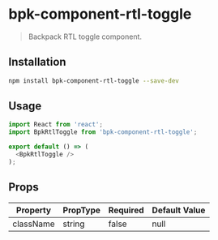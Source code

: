 # bpk-component-rtl-toggle

> Backpack RTL toggle component.

## Installation

```sh
npm install bpk-component-rtl-toggle --save-dev
```

## Usage

```js
import React from 'react';
import BpkRtlToggle from 'bpk-component-rtl-toggle';

export default () => (
  <BpkRtlToggle />
);
```

## Props

| Property         | PropType | Required | Default Value |
| ---------------- | -------- | -------- | ------------- |
| className        | string   | false    | null          |

